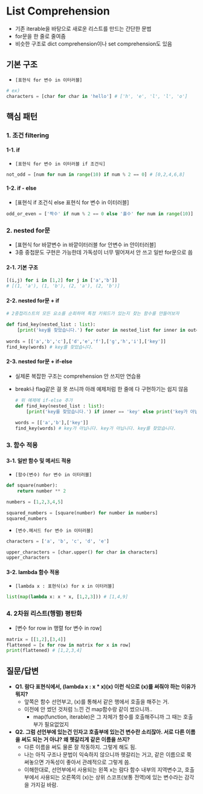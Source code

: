 # List Comprehension

- 기존 iterable을 바탕으로 새로운 리스트를 만드는 간단한 문법
- for문을 한 줄로 줄여줌
- 비슷한 구조로 dict comprehension이나 set comprehension도 있음



## 기본 구조

- `[표현식 for 변수 in 이터러블]`

```python
# ex)
characters = [char for char in 'hello'] # ['h', 'e', 'l', 'l', 'o']
```



## 핵심 패턴



### 1. 조건 filtering

#### 1-1. if

- `[표현식 for 변수 in 이터러블 if 조건식]`

```python
not_odd = [num for num in range(10) if num % 2 == 0] # [0,2,4,6,8]
```

#### 1-2. if - else

- [표현식 if 조건식 else 표현식 for 변수 in 이터러블]

```python
odd_or_even = ['짝수' if num % 2 == 0 else '홀수' for num in range(10)]
```



### 2. nested for문

- [표현식 for 바깥변수 in 바깥이터러블 for 안변수 in 안이터러블]
- 3중 중첩문도 구현은 가능한데 가독성이 너무 떨어져서 안 쓰고 일반 for문으로 씀

#### 2-1. 기본 구조

```python
[(i,j) for i in [1,2] for j in ['a','b']]
# [(1, 'a'), (1, 'b'), (2, 'a'), (2, 'b')]
```

#### 2-2. nested for문 + if

```python
# 2중첩리스트의 모든 요소를 순회하며 특정 키워드가 있는지 찾는 함수를 만들어보자

def find_key(nested_list : list):
    [print('key를 찾았습니다.') for outer in nested_list for inner in outer if inner == 'key']
    
words = [['a','b','c'],['d','e','f'],['g','h','i'],['key']]
find_key(words) # key를 찾았습니다.
```

#### 2-3. nested for문 + if-else

- 실제론 복잡한 구조는 comprehension 안 쓰지만 연습용

- break나 flag같은 걸 못 쓰니까 아래 예제처럼 한 줄에 다 구현하기는 쉽지 않음

  ```python
  # 위 예제에 if-else 추가
  def find_key(nested_list : list):
      [print('key를 찾았습니다.') if inner == 'key' else print('key가 아닙니다.') for outer in nested_list for inner in outer]
      
  words = [['a','b'],['key']]
  find_key(words) # key가 아닙니다. key가 아닙니다. key를 찾았습니다.
  ```



### 3. 함수 적용

#### 3-1. 일반 함수 및 메서드 적용

- `[함수(변수) for 변수 in 이터러블]`

```python
def square(number):
    return number ** 2

numbers = [1,2,3,4,5]

squared_numbers = [square(number) for number in numbers]
squared_numbers
```

- `[변수.메서드 for 변수 in 이터러블]`

```python
characters = ['a', 'b', 'c', 'd', 'e']

upper_characters = [char.upper() for char in characters]
upper_characters
```



#### 3-2. lambda 함수 적용

- `[lambda x : 표현식(x) for x in 이터러블]`

```python
list(map(lambda x: x * x, [1,2,3])) # [1,4,9]
```



### 4. 2차원 리스트(행렬) 평탄화

- [변수 for row in 행렬 for 변수 in row]

```python
matrix = [[1,2],[3,4]]
flattened = [x for row in matrix for x in row]
print(flattened) # [1,2,3,4]
```



## 질문/답변

- **Q1. 람다 표현식에서, (lambda x : x * x)(x) 이런 식으로 (x)를 써줘야 하는 이유가 뭐지?** 
  - 앞쪽은 함수 선언부고, (x)를 통해서 같은 행에서 호출을 해주는 거.
  - 이전에 안 썼던 것처럼 느낀 건 map함수랑 같이 썼으니까..
    - map(function, iterable)은 그 자체가 함수를 호출해주니까 그 때는 호출부가 필요없었지
- **Q2. 그럼 선언부에 있는건 인자고 호출부에 있는건 변수란 소리잖아. 서로 다른 이름을 써도 되는 거 아냐? 왜 헷갈리게 같은 이름을 쓰지?**
  - 다른 이름을 써도 물론 잘 작동하지. 그렇게 해도 됨.
  - 나는 아직 구조나 문법이 익숙하지 않으니까 헷갈리는 거고, 같은 이름으로 쭉 써놓으면 가독성이 좋아서 관례적으로 그렇게 씀.
  - 이해한대로, 선언부에서 사용되는 왼쪽 x는 람다 함수 내부의 지역변수고, 호출부에서 사용되는 오른쪽의 (x)는 상위 스코프(보통 전역)에 있는 변수라는 감각을 가지길 바람.